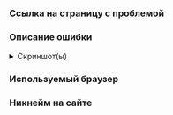 <!--- Помогите нам избежать повторяющихся отчётов. Пожалуйста, убедитесь, что вы выполнили поиск существующих открытых и закрытых проблем (Issues), прежде чем отправлять новый отчёт -->

### Ссылка на страницу с проблемой
<!--- Напишите здесь ссылку на страницу с проблемой -->


### Описание ошибки
<!--- Подробно опишите проблему -->


<details><summary>Скриншот(ы)</summary>

<!--- Перетащите, загрузите или вставьте свой скриншот(ы) в это место -->

</details>

### Используемый браузер
<!--- Укажите название браузера и его версию -->


### Никнейм на сайте
<!--- Укажите ваш никнейм на сайте toomac.me -->
